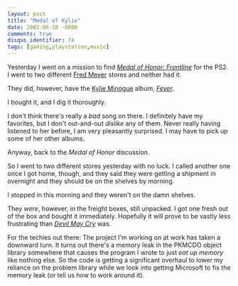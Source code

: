 ```yaml
---
layout: post
title: "Medal of Kylie"
date: 2002-06-18 -0800
comments: true
disqus_identifier: 74
tags: [gaming,playstation,music]
---
```

Yesterday I went on a mission to find *[Medal of Honor:
Frontline](http://www.amazon.com/exec/obidos/ASIN/B00005V6BB/mhsvortex)*
for the PS2. I went to two different [Fred
Meyer](http://www.fredmeyer.com) stores and neither had it.

 They did, however, have the [Kylie Minogue](http://www.kylie.com/)
album,
*[Fever](http://www.amazon.com/exec/obidos/ASIN/B00005Y228/mhsvortex)*.


 I bought it, and I dig it thoroughly.

 I don't think there's really a *bad* song on there. I definitely have
my favorites, but I don't out-and-out *dislike* any of them. Never
really having listened to her before, I am very pleasantly surprised. I
may have to pick up some of her other albums.

 Anyway, back to the *Medal of Honor* discussion.

 So I went to two different stores yesterday with no luck. I called
another one once I got home, though, and they said they were getting a
shipment in overnight and they should be on the shelves by morning.

 I stopped in this morning and they weren't on the damn shelves.

 They *were*, however, in the freight boxes, still unpacked. I got one
fresh out of the box and bought it immediately. Hopefully it will prove
to be vastly less frustrating than *[Devil May
Cry](http://www.amazon.com/exec/obidos/ASIN/B00005NCCR/mhsvortex)* was.

 For the techies out there: The project I'm working on at work has taken
a downward turn. It turns out there's a memory leak in the PKMCDO object
library somewhere that causes the program I wrote to just *eat up
memory* like nothing else. So the code is getting a significant overhaul
to lower my reliance on the problem library while we look into getting
Microsoft to fix the memory leak (or tell us how to work around it).
